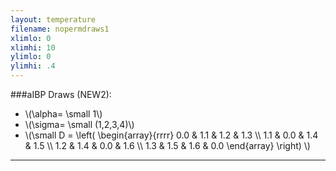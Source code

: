 ```yaml
---
layout: temperature
filename: nopermdraws1
xlimlo: 0
xlimhi: 10
ylimlo: 0
ylimhi: .4
---
```


###aIBP Draws (NEW2):

* \\(\alpha= \small 1\\)
* \\(\sigma= \small (1,2,3,4)\\)
* \\(\small
      D = 
      \left(
        \begin{array}{rrrr}
          0.0 & 1.1 & 1.2 & 1.3 \\\\
          1.1 & 0.0 & 1.4 & 1.5 \\\\
          1.2 & 1.4 & 0.0 & 1.6 \\\\
          1.3 & 1.5 & 1.6 & 0.0
        \end{array}
      \right)
      \\)

***

<script type="text/javascript">
  draw(nopermdraws1);
</script>
